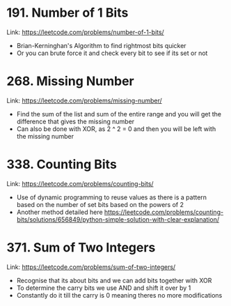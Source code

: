 # 191. Number of 1 Bits

Link: https://leetcode.com/problems/number-of-1-bits/

- Brian-Kerninghan's Algorithm to find rightmost bits quicker
- Or you can brute force it and check every bit to see if its set or not

# 268. Missing Number

Link: https://leetcode.com/problems/missing-number/

- Find the sum of the list and sum of the entire range and you will get the difference that gives the missing number
- Can also be done with XOR, as 2 ^ 2 = 0 and then you will be left with the missing number

# 338. Counting Bits

Link: https://leetcode.com/problems/counting-bits/

- Use of dynamic programming to reuse values as there is a pattern based on the number of set bits based on the powers of 2
- Another method detailed here https://leetcode.com/problems/counting-bits/solutions/656849/python-simple-solution-with-clear-explanation/

# 371. Sum of Two Integers

Link: https://leetcode.com/problems/sum-of-two-integers/

- Recognise that its about bits and we can add bits together with XOR
- To determine the carry bits we use AND and shift it over by 1
- Constantly do it till the carry is 0 meaning theres no more modifications
